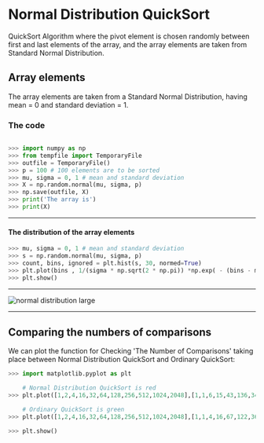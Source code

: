 # Normal Distribution QuickSort

QuickSort Algorithm where the pivot element is chosen randomly between first and last elements of the array, and the array elements are taken from Standard Normal Distribution.

## Array elements

The array elements are taken from a Standard Normal Distribution, having mean = 0 and standard deviation = 1.

### The code

```python

>>> import numpy as np
>>> from tempfile import TemporaryFile
>>> outfile = TemporaryFile()
>>> p = 100 # 100 elements are to be sorted
>>> mu, sigma = 0, 1 # mean and standard deviation
>>> X = np.random.normal(mu, sigma, p)
>>> np.save(outfile, X)
>>> print('The array is')
>>> print(X)

```

------

#### The distribution of the array elements

```python
>>> mu, sigma = 0, 1 # mean and standard deviation
>>> s = np.random.normal(mu, sigma, p)
>>> count, bins, ignored = plt.hist(s, 30, normed=True)
>>> plt.plot(bins , 1/(sigma * np.sqrt(2 * np.pi)) *np.exp( - (bins - mu)**2 / (2 * sigma**2) ),linewidth=2, color='r')
>>> plt.show()
```

------
![normal distribution large](https://upload.wikimedia.org/wikipedia/commons/thumb/2/25/The_Normal_Distribution.svg/1280px-The_Normal_Distribution.svg.png)

------

## Comparing the numbers of comparisons

We can plot the function for Checking 'The Number of Comparisons' taking place between Normal Distribution QuickSort and Ordinary QuickSort:

```python
>>> import matplotlib.pyplot as plt

    # Normal Distribution QuickSort is red
>>> plt.plot([1,2,4,16,32,64,128,256,512,1024,2048],[1,1,6,15,43,136,340,800,2156,6821,16325],linewidth=2, color='r')

    # Ordinary QuickSort is green
>>> plt.plot([1,2,4,16,32,64,128,256,512,1024,2048],[1,1,4,16,67,122,362,949,2131,5086,12866],linewidth=2, color='g')

>>> plt.show()
```
